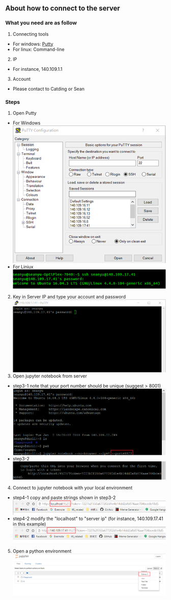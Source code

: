 ## About how to connect to the server

### What you need are as follow
1. Connecting tools
  * For windows: [Putty](http://www.putty.org/)
  * For linux: Command-line
2. IP
  * For instance, 140.109.1.1
3. Account
  * Please contact to Catding or Sean
  
### Steps
1. Open Putty
* For Windows
![Step1_for_Win](/Source_files/connect_to_server_step1_win.png)
* For Liniux
![Step1_for_Linux](/Source_files/connect_to_server_step1_linux.png)

2. Key in Server IP and type your account and password
![Step2](/Source_files/connect_to_server_step2.png)
3. Open jupyter notebook from server
* step3-1
note that your port number should be unique (suggest > 8001)
![Step3_1](/Source_files/connect_to_server_step3_1.png)
* step3-2
![Step3_2](/Source_files/connect_to_server_step3_2.png)

4. Connect to jupyter notebook with your local environment
* step4-1
copy and paste strings shown in step3-2
![Step4_1](/Source_files/connect_to_server_step4_1.png)
* step4-2
modify the "localhost" to "server ip" (for instance, 140.109.17.41 in this example)
![Step4_2](/Source_files/connect_to_server_step4_2.png)

5. Open a python environment
![Step5](/Source_files/connect_to_server_step5.png)

